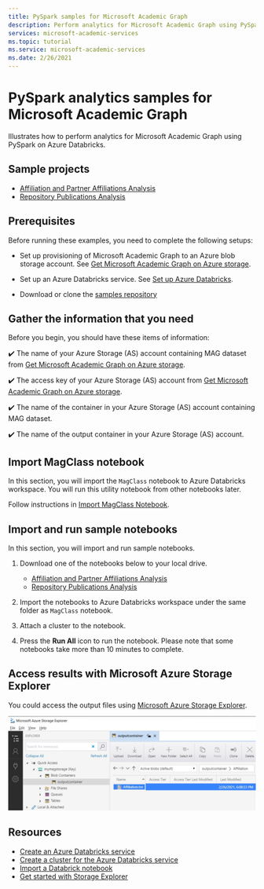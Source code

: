 ```yaml
---
title: PySpark samples for Microsoft Academic Graph
description: Perform analytics for Microsoft Academic Graph using PySpark on Azure Databricks
services: microsoft-academic-services
ms.topic: tutorial
ms.service: microsoft-academic-services
ms.date: 2/26/2021
---
```

# PySpark analytics samples for Microsoft Academic Graph

Illustrates how to perform analytics for Microsoft Academic Graph using PySpark on Azure Databricks.

## Sample projects

* [Affiliation and Partner Affiliations Analysis](https://github.com/Azure-Samples/microsoft-academic-graph-pyspark-samples/blob/master/src/AffiliationSample.ipynb)
* [Repository Publications Analysis](https://github.com/Azure-Samples/microsoft-academic-graph-pyspark-samples/blob/master/src/RepositorySample.ipynb)

## Prerequisites

Before running these examples, you need to complete the following setups:

* Set up provisioning of Microsoft Academic Graph to an Azure blob storage account. See [Get Microsoft Academic Graph on Azure storage](get-started-setup-provisioning.md).

* Set up an Azure Databricks service. See [Set up Azure Databricks](get-started-setup-databricks.md).

* Download or clone the [samples repository](https://github.com/Azure-Samples/microsoft-academic-graph-pyspark-samples)

## Gather the information that you need

Before you begin, you should have these items of information:

   :heavy_check_mark:  The name of your Azure Storage (AS) account containing MAG dataset from [Get Microsoft Academic Graph on Azure storage](get-started-setup-provisioning.md#note-azure-storage-account-name-and-primary-key).

   :heavy_check_mark:  The access key of your Azure Storage (AS) account from [Get Microsoft Academic Graph on Azure storage](get-started-setup-provisioning.md#note-azure-storage-account-name-and-primary-key).

   :heavy_check_mark:  The name of the container in your Azure Storage (AS) account containing MAG dataset.

   :heavy_check_mark:  The name of the output container in your Azure Storage (AS) account.

## Import MagClass notebook

In this section, you will import the `MagClass` notebook to Azure Databricks workspace. You will run this utility notebook from other notebooks later.

Follow instructions in [Import MagClass Notebook](import-MagClass.md).

## Import and run sample notebooks

In this section, you will import and run sample notebooks.

1. Download one of the notebooks below to your local drive.

   * [Affiliation and Partner Affiliations Analysis](https://github.com/Azure-Samples/microsoft-academic-graph-pyspark-samples/blob/master/src/AffiliationSample.ipynb)
   * [Repository Publications Analysis](https://github.com/Azure-Samples/microsoft-academic-graph-pyspark-samples/blob/master/src/RepositorySample.ipynb)

1. Import the notebooks to Azure Databricks workspace under the same folder as `MagClass` notebook.

1. Attach a cluster to the notebook.

1. Press the **Run All** icon to run the notebook. Please note that some notebooks take more than 10 minutes to complete.

## Access results with Microsoft Azure Storage Explorer

You could access the output files using [Microsoft Azure Storage Explorer](https://docs.microsoft.com/azure/vs-azure-tools-storage-manage-with-storage-explorer).

![View result with Microsoft Azure Storage Explorer](media/samples-view-pyspark-script-results.png "View result with Microsoft Azure Storage Explorer")

## Resources

* [Create an Azure Databricks service](https://azure.microsoft.com/services/databricks/)
* [Create a cluster for the Azure Databricks service](https://docs.azuredatabricks.net/user-guide/clusters/create.html)
* [Import a Databrick notebook](https://docs.databricks.com/user-guide/notebooks/notebook-manage.html#import-a-notebook)
* [Get started with Storage Explorer](https://docs.microsoft.com/azure/vs-azure-tools-storage-manage-with-storage-explorer)
